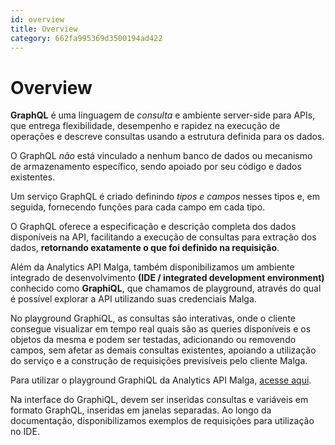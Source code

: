 ```yaml
---
id: overview
title: Overview
category: 662fa995369d3500194ad422
---
```


# Overview

**GraphQL** é uma linguagem de _consulta_ e ambiente server-side para APIs, que entrega flexibilidade, desempenho e rapidez na execução de operações e descreve consultas usando a estrutura definida para os dados.

O GraphQL _não_ está vinculado a nenhum banco de dados ou mecanismo de armazenamento específico, sendo apoiado por seu código e dados existentes.

Um serviço GraphQL é criado definindo _tipos e campos_ nesses tipos e, em seguida, fornecendo funções para cada campo em cada tipo.

O GraphQL oferece a especificação e descrição completa dos dados disponíveis na API, facilitando a execução de consultas para extração dos dados, **retornando exatamente o que foi definido na requisição**.

Além da Analytics API Malga, também disponibilizamos um ambiente integrado de desenvolvimento **(IDE / integrated development environment)** conhecido como **GraphiQL**,
que chamamos de playground, através do qual é possível explorar a API utilizando suas credenciais Malga.

No playground GraphiQL, as consultas são interativas, onde o cliente consegue visualizar em tempo real quais são as queries disponíveis e os objetos da mesma e podem ser testadas, adicionando ou removendo campos, sem afetar as demais consultas existentes, apoiando a utilização do serviço e a construção de requisições previsíveis pelo cliente Malga.

Para utilizar o playground GraphiQL da Analytics API Malga, <a href="https://graphql.malga.io">acesse aqui</a>.

Na interface do GraphiQL, devem ser inseridas consultas e variáveis em formato GraphQL, inseridas em janelas separadas.
Ao longo da documentação, disponibilizamos exemplos de requisições para utilização no IDE.
